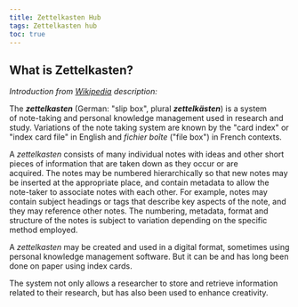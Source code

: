 ```yaml
---
title: Zettelkasten Hub
tags: Zettelkasten hub
toc: true
---
```


## What is Zettelkasten?

*Introduction from [Wikipedia](https://en.wikipedia.org/wiki/Zettelkasten) description:*

The _**zettelkasten**_ (German: "slip box", plural _**zettelkästen**_) is a system of note-taking and personal knowledge management used in research and study. Variations of the note taking system are known by the "card index" or "index card file" in English and _fichier boîte_ ("file box") in French contexts.

A _zettelkasten_ consists of many individual notes with ideas and other short pieces of information that are taken down as they occur or are acquired. The notes may be numbered hierarchically so that new notes may be inserted at the appropriate place, and contain metadata to allow the note-taker to associate notes with each other. For example, notes may contain subject headings or tags that describe key aspects of the note, and they may reference other notes. The numbering, metadata, format and structure of the notes is subject to variation depending on the specific method employed.

A _zettelkasten_ may be created and used in a digital format, sometimes using personal knowledge management software. But it can be and has long been done on paper using index cards.

The system not only allows a researcher to store and retrieve information related to their research, but has also been used to enhance creativity.